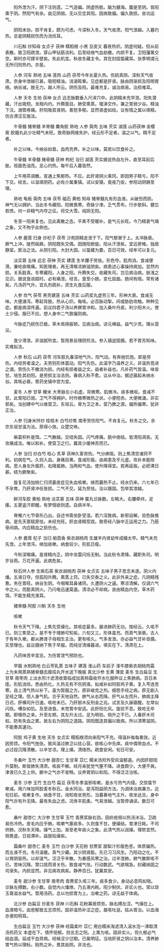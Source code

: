<!-- { "loadSidebar": true } -->
　　阳外泄为汗。阴下注则遗。二气造偏。阴虚热胜。脑为髓海。腹是至阴。皆阳乘于阴。然阳气有余。益见阴弱。无以交恋其阳。因病致偏。偏久致损。坐功运气。

　　阴阳未协。损不肯复。颇为可虑。今深秋入冬。天气收肃。阳气泄越。入暮灼热。总是阴精损伤而为消烁耳。

　　川石斛 炒知母 女贞子 茯神 糯稻根 小黑 豆皮又 暮夜热炽。阴虚何疑。但从前表散。致卫阳疏泄。穿山甲钻筋流利。后至经络气血劫撤。内损不复。卫阳藩篱交空。斯时亦可撑半壁矣。失此机宜。秋收冬藏主令。其在封固蛰藏耳。张季明谓元无所归则热灼。亦是。

　　人参 河车 熟地 五味 莲肉 山药 茯苓今年长夏久热。伤损真阴。深秋天气收肃。奈身中泄越已甚。吸短精浊。消渴眩晕。见症都是肝肾。脉由阴渐损及阳明胃络。纳谷减。肢无力。越人所云。阴伤及阳。最难充复。诚治病易。治损难耳。

　　人参 天冬 生地 茯神 女贞 远志脉数垂入尺泽穴中。此阴精未充早泄。阳失潜藏。汗出吸短。龙相内灼。升腾面目。肺受熏蒸。嚏涕交作。兼之胃弱少谷。精浊下注。溺管疼痛。肝阳吸其肾阴。善怒多郁。显然肾虚如绘。议有情之属以填精。仿古滑涩互施法。

　　牛骨髓 猪脊髓 羊脊髓 麋角胶 熟地 人参 萸肉 五味 芡实 湖莲 山药茯神 金樱膏 胶髓丸此少壮精气未旺。致奇脉网维失护。经云形不足者。温之以气。精不足者。

　　补之以味。今纳谷如昔。血肉充养。补之以味。莫若以饮食补之。

　　牛骨髓 羊骨髓 猪骨髓 茯神 枸杞 当归 湖莲 芡实据说热自左升。直至耳前后胀。视面色油亮。足心灼热。每午后入暮皆然。

　　上午用茶调散。宣通上焦郁热。不应。此肝肾阴火乘窍。即因男子精亏。阳不下交。经言。以滋填阴药。必佐介属重镇。试以安寝。竟夜乃安。参阳动阴静至理。

　　熟地 龟板 萸肉 五味 茯苓 磁石 黄柏 知母 猪脊髓丸有形血液。从破伤而损。神气无以拥护。当此冬令藏阳。阳微畏寒。奇脉少津。乏气贯布。行步欹斜。健忘若愦。何一非精气内夺之征。将交大雪。纯阴无阳。

　　冬至一阳来复也。见此离散之态。平素不受暖补。是气元长旺。今乃精衰气竭之象。又不拘乎此例也。

　　人参 鹿茸 归身 炒杞子 茯苓 沙苑阴精走泄于下。阳气郁冒于上。太冲脉衰。厥气上冲。陡然痫厥。阴阳既失交偶。因随阳掀旋。阳从汗泄矣。宜远房帷。独居静室。医治之法。从阴引阳。大封大固。以蛰藏为要。百日可效。经年可以复元。

　　淡苁蓉 五味 远志 茯神 芡实 建莲 生羊腰子劳怯。形色夺。肌肉消。食减便滑。兼呛痰喉痛。知医理者。再无清喉凉肺滋阴矣。病患述心事操持病加。显然内损。关系脏真。冬寒藏阳。人身之阳。升腾失交。收藏失司。岂见病治病。肤浅之见识。据说食进超时。必有痛泄。经言。食至小肠。变化屈曲。肠间有阻。常有诸矣。凡汤药气升。宜丸剂疏补。资生丸食后服。

　　人参 坎气 茯苓 黑壳建莲 五味 芡实 山药浆丸虚劳三年。形神大衰。食减无味。大便溏泻。寒起背肢。热从心炽。每咳。必百脉动掣。间或胁肋攻触。种种见症。都是病深传遍。前议四君子汤以养脾胃冲和。加入桑叶丹皮。利少阳木火。使土少侵。服已不应。想人身中二气致偏则病。

　　今脉症乃损伤已极。草木焉得振顿。见病治病。谅元裨益。益气少灵。理从营议。

　　食少滑泄。非滋腻所宜。暂用景岳理阴煎法。参入镇逆固摄。若不胃苏知味。实难拟法。

　　人参 秋石 山药 茯苓 河车胶丸春深地气升。阳气动。有奔驰饥饱。即是劳伤。内经劳者温之。夫劳则形体震动。阳气先伤。此温字乃温养之义。非温热竞进之谓。劳伤久不撤消为损。内经有损者益之文。益者补益也。凡补药气皆温。味皆甘。培生其初阳。是劳损主治法则。春病入秋不愈。议从中治。据述晨起未纳水谷。其咳必甚。胃药坐镇中宫为宜。

　　麦冬 人参 甘草 粳米 大枣脉左小右虚。背微寒。肌微冷。痰多微呕。食减不甘。此胃阳已弱。卫气不得拥护。时作微寒微热之状。小便短赤。大便微溏。非实邪矣。当创建中气以维营卫。东垣云。骨为卫之本。营乃脾之源。偏热偏寒。犹非正治。

　　人参 归身米拌炒 桂枝木 白芍炒焦 南枣劳伤阳气。不肯复元。秋冬之交。余宗东垣甘温为法。原得小效。众楚交咻。

　　柴葛枳朴是饵。二气散越。交纽失固。闪气疼痛。脘中痞结。皆清阳凋丧。无攻痛成法。唯以和补。使营卫之行。冀其少缓神苏而已。

　　人参 当归 炒白芍 桂心 炙草 茯神久客劳伤。气分痹阻。则上焦清空诸窍不利。初病在气。久则入血。身痛目黄。食减形瘦。由病患及乎元虚。攻补未能除病。思人身左升属肝。右降属肺。当两和气血。使升降得宜。若再延挨。必瘀滞日甚。结为腑聚矣。

　　旋复花汤加桃仁归须蒌皮症见失血咳嗽。继而暮热不止。经水仍来。六七年已不孕育。乃肝肾冲任皆损。二气不交。延为劳怯。治以摄固。包举其泄越。

　　鲜河车胶 黄柏 熟地 淡苁蓉 五味 茯神 蜜丸诊脉数。左略大。右腰牵绊。足痿。五更盗汗即醒。有梦情欲则遗。自病半年。

　　脊椎六七节骨形凸出。自述书斋坐卧受湿。若六淫致病。新邪自解。验色脉推病。是先天禀赋原怯。未经充旺。肝血肾精受戕。致奇经八脉中乏运用之力。乃筋骨间病。内应精血之损伤也。

　　人参 鹿茸 杞子 当归 舶茴香 紫衣胡桃肉 生雄羊内肾幼年成婚太早。精气未充先泄。上年泄泻。继加痰嗽。纳食较少。形肌日瘦。

　　今秋深喉痛。是肾精内乏。阴中龙雷闪烁无制。当此秋令肃降。藏职失司。明岁谷雨。万花开遍。此病危矣。

　　秋石拌人参 生紫石英 紫衣胡桃肉 茯神 女贞实 五味子男子思念未遂。阴火内燔。五液日夺。但孤阳升腾。熏蒸上窍。已失交泰之义。此非外来之症。凡阴精残惫。务在胃旺。纳谷生阴。今咽喉耳鼻诸窍。久遭阴火之逼。寒凉清解。仅调六气中之火。而脏真阴火。乃闪电迅速莫遏。清凉必不却病。良由精血内空。草木药饵。不能生精充液耳。

　　猪脊髓 阿胶 川斛 天冬 生地

　　咳嗽

　　秋令天气下降。上焦先受燥化。其咳症最多。屡进肺药无功。按经云。久咳不已。则三焦受之。是不专于理肺可知矣。六旬又三。形体虽充。而真气渐衰。古人于有年久嗽。都从脾肾子母相生主治。更有咳久。气多发泄。亦必益气甘补敛摄。实至理也。兹议摄纳下焦于早服。而纯甘清燥暮进。填实在下。清肃在上。

　　凡药味苦辛宜忌。为伤胃泄气预防也。

　　早服 水制熟地 白云苓乳蒸 五味子 建莲 淮山药 车前子 淮牛膝紫衣胡桃肉霜 上为末用蒸熟猪脊髓去膜捣丸开水送下晚服 真北沙参 生黄 薄皮 麦冬 生白扁豆 生甘草 南枣肉 上淡水煎汁滤清收膏临成加真柿霜收开水化服昨议上焦肺病。百日未痊。形肌消烁。悉由热化。久热无有不伤阴液。拟咸补如阿胶鸡子黄。复入芩连苦寒。自上清气热以补下。虽为暂服之方。原非峻克之剂。细思手经之病。原无剧入足经之理。但人身气机。合乎天地自然。肺气从右而降。肝气从左而升。肺病主降日迟。肝横司升日速。咳呛未已。乃肝胆木反刑金之兆。试言及久寐寤醒。左常似闪烁。嘈杂如饥。及至进食。未觉胃中安适。此肝阳化风。旋扰不息。致呛无卒期。即倏热之来。升至左颊。其左升太过。足为明验。倘升之不已。入春肝木司权。防有失血之累。故左右为阴阳之道路。阴阳既造其偏以致病。所以清寒滋阴。不能奏其速功。

　　阿胶 鸡子黄 生地 天冬 女贞实 糯稻根须向来阳气不充。得温补每每奏效。近因劳烦。令阳气弛张。致风温过肺卫以扰心营。欲咳心中先痒。痰中偶带血点。不必过投沉降清散。以辛甘凉。理上燥。清络热。疏食安闲。旬日可安。

　　冬桑叶 玉竹 大沙参 甜杏仁 生甘草 苡仁 糯米汤煎外受风温郁遏。内因肝胆阳升莫制。斯皆肺失清肃。咳痰不解。经月来犹觉气壅不降。进食颇少。大便不爽。津液已久乏上供。腑中之气亦不宣畅。议养胃阴以和阳。不得泛泛治咳。

　　麦冬 沙参 玉竹 生白芍 扁豆 茯苓冬季温邪咳嗽。是水亏热气内侵。交惊蛰节嗽减。用六味加阿胶麦冬秋石。金水同治。是泻阳益阴方法。为调体治病兼方。近旬日前。咳嗽复作。纳食不甘。询知夜坐劳形。当暮春地气主升。夜坐达旦。身中阳气亦有升无降。最有失血之虑。况体丰肌柔。气易泄越。当暂停诵读。数日可愈。

　　桑叶 甜杏仁 大沙参 生甘草 玉竹 青蔗浆脉右劲。因疥疮频以热汤沐浴。卫疏易伤冷热。皮毛内应乎肺。咳嗽气塞痰多。久则食不甘。便燥结。胃津日耗。不司供肺。况秋冬天降。燥气上加。渐至老年痰火之象。此清气热以润燥。理势宜然。倘畏虚。日投滞补。益就枯燥矣。

　　霜桑叶 甜杏仁 麦冬 玉竹 白沙参 天花粉 甘蔗浆 甜梨汁形瘦色苍。体质偏热。而五液不充。冬月温暖。真气少藏。其少阴肾脏。先已习习风生。乃阳动之化。不以育阴驱热。以却温气。泛泛乎辛散。为暴感风寒之治。过辛泄肺。肺气散斯咳不已。苦味沉降。胃口戕而肾关伤。致食减气怯。行动数武。气欲喘急。封藏纳固之司渐失。内损显然。非见病攻病矣。静养百日。犹冀其安。

　　麦冬 甜沙参 生甘草 南枣肉 青蔗浆久咳三年。痰多食少。身动必息鸣如喘。诊脉左搏数。右小数。自觉内火燔燎。乃五液内耗。阳少制伏。非实火也。常以琼玉膏滋水益气。暂用汤药。总以勿损胃为上。治嗽之药。谅无益于体病。

　　北沙参 白扁豆 炒麦冬 茯神 川石斛 花粉寡居烦劳。脉右搏左涩。气燥在上。血液暗亏。由思郁致五志烦煎。固非温热补涩之症。晨咳吐涎。姑从胃治。以血海亦隶阳明耳。

　　生白扁豆 玉竹 大沙参 茯神 经霜柔叶 苡仁 用白糯米淘滤清入滚水泡一沸取清汤煎药又 本虚在下。情怀悒郁。则五志之阳。上熏为咳。固非实火。但久郁必气结血涸。延成干血劳病。经候涩少愆期。已属明征。当培肝肾之阴以治本。清养肺胃气热以理标。刚热之补。畏其劫阴。非法也。

